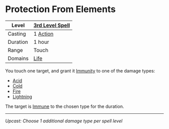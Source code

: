 # Protection From Elements

| Level    | [3rd Level Spell](3rd%20Level%20Spells.md)        |
| -------- | --------------------------------------------------- |
| Casting  | 1 [Action](../../../../Game%20Procedures/Action.md) |
| Duration | 1 hour                                              |
| Range    | Touch                                               |
| Domains  | [Life](../../Spell%20Domains/Life.md)            |

You touch one target, and grant it [Immunity](../../../../Conditions/Immune.md) to one of the damage types:

- [Acid](../../../../Damage%20Types/Acid.md)
- [Cold](../../../../Damage%20Types/Cold.md)
- [Fire](../../../../Damage%20Types/Fire.md)
- [Lightning](../../../../Damage%20Types/Lightning.md)

The target is [Immune](../../../../Conditions/Immune.md) to the chosen type for the duration.

---
*Upcast: Choose 1 additional damage type per spell level*
